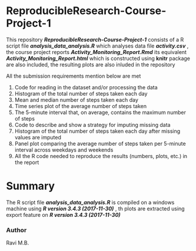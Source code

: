 # ReproducibleResearch-Course-Project-1

This repository **_ReproducibleResearch-Course-Project-1_** consists of a R script file **_analysis_data_analysis.R_** which analyses data file **_activity.csv_** , the course project reports **_Activity_Monitoring_Report.Rmd_** its equivalent **_Activity_Monitoring_Report.html_** which is constructed using **knitr** package are also included, the resulting plots are also inluded in the repository

All the submission requirements mention below are met

1.	Code for reading in the dataset and/or processing the data
2.	Histogram of the total number of steps taken each day
3.	Mean and median number of steps taken each day
4.	Time series plot of the average number of steps taken
5.	The 5-minute interval that, on average, contains the maximum number of steps
6.	Code to describe and show a strategy for imputing missing data
7.	Histogram of the total number of steps taken each day after missing values are imputed
8.	Panel plot comparing the average number of steps taken per 5-minute interval across weekdays and weekends
9.	All the R code needed to reproduce the results (numbers, plots, etc.) in the report

# Summary

The R script file **_analysis_data_analysis.R_** is compiled on a windows machine using **_R version 3.4.3 (2017-11-30)_** , th plots are extracted using export feature on **_R version 3.4.3 (2017-11-30)_**

### Author
Ravi M.B.
